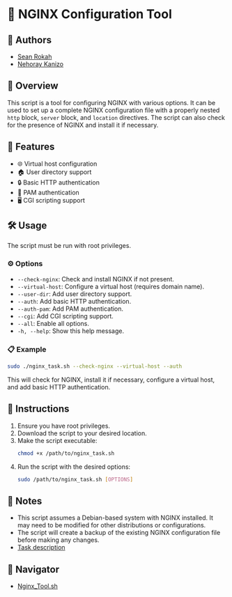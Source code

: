 # 🚀 NGINX Configuration Tool

## 👥 Authors
- [Sean Rokah](https://github.com/seanrokah)
- [Nehoray Kanizo](https://github.com/NehorayK)

## 📄 Overview
This script is a tool for configuring NGINX with various options. It can be used to set up a complete NGINX configuration file with a properly nested `http` block, `server` block, and `location` directives. The script can also check for the presence of NGINX and install it if necessary.

## 🌟 Features
- 🌐 Virtual host configuration
- 🏠 User directory support
- 🔒 Basic HTTP authentication
- 🔐 PAM authentication
- 🖥️ CGI scripting support

## 🛠️ Usage
The script must be run with root privileges.

### ⚙️ Options
- `--check-nginx`: Check and install NGINX if not present.
- `--virtual-host`: Configure a virtual host (requires domain name).
- `--user-dir`: Add user directory support.
- `--auth`: Add basic HTTP authentication.
- `--auth-pam`: Add PAM authentication.
- `--cgi`: Add CGI scripting support.
- `--all`: Enable all options.
- `-h, --help`: Show this help message.

### 📋 Example
```bash
sudo ./nginx_task.sh --check-nginx --virtual-host --auth
```
This will check for NGINX, install it if necessary, configure a virtual host, and add basic HTTP authentication.

## 📜 Instructions
1. Ensure you have root privileges.
2. Download the script to your desired location.
3. Make the script executable:
    ```bash
    chmod +x /path/to/nginx_task.sh
    ```
4. Run the script with the desired options:
    ```bash
    sudo /path/to/nginx_task.sh [OPTIONS]
    ```

## 📝 Notes
- This script assumes a Debian-based system with NGINX installed. It may need to be modified for other distributions or configurations.
- The script will create a backup of the existing NGINX configuration file before making any changes.
- [Task description](TASKS.md)

## 📂 Navigator 
- [Nginx_Tool.sh](./Task/Nginx_Tool.sh)
